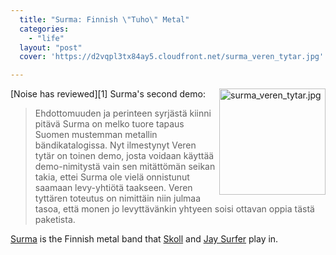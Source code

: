 ```yaml
---
  title: "Surma: Finnish \"Tuho\" Metal"
  categories: 
    - "life"
  layout: "post"
  cover: 'https://d2vqpl3tx84ay5.cloudfront.net/surma_veren_tytar.jpg'

---
```

<img src="https://d2vqpl3tx84ay5.cloudfront.net/surma_veren_tytar.jpg" border="0" height="170" width="170" alt="surma_veren_tytar.jpg" align="right" />
[Noise has reviewed][1] Surma's second demo:

> Ehdottomuuden ja perinteen syrj&auml;st&auml; kiinni pit&auml;v&auml; Surma on melko tuore tapaus Suomen mustemman metallin b&auml;ndikatalogissa. Nyt ilmestynyt Veren tyt&auml;r on toinen demo, josta voidaan k&auml;ytt&auml;&auml; demo-nimityst&auml; vain sen mit&auml;tt&ouml;m&auml;n seikan takia, ettei Surma ole viel&auml; onnistunut saamaan levy-yhti&ouml;t&auml; taakseen. Veren tytt&auml;ren toteutus on nimitt&auml;in niin julmaa tasoa, ett&auml; monen jo levytt&auml;v&auml;nkin yhtyeen soisi ottavan oppia t&auml;st&auml; paketista.

[Surma][2] is the Finnish metal band that [Skoll][3] and [Jay Surfer][4] play in.

[1]: http://www.noise.fi/levyarvostelut/index.php?id=4995
[2]: http://www.surma.fi/
[3]: http://www.routamc.org/gallery/european-2002/1028045615--skoll-in-a-mountain-village
[4]: http://www.suicidesurfers.org/about/profiles/jay.html
